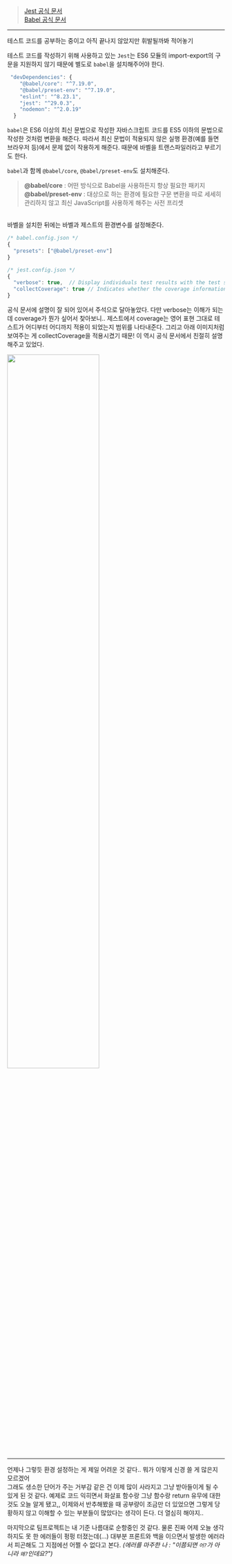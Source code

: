 > [Jest 공식 문서](https://jestjs.io/docs/getting-started)<br> [Babel 공식 문서](https://babeljs.io/docs/en/)

---

테스트 코드를 공부하는 중이고 아직 끝나지 않았지만 휘발될까봐 적어놓기

테스트 코드를 작성하기 위해 사용하고 있는 `Jest`는 ES6 모듈의 import-export의 구문을 지원하지 않기 때문에 별도로 `babel`을 설치해주어야 한다.

```javascript
 "devDependencies": {
    "@babel/core": "^7.19.0",
    "@babel/preset-env": "^7.19.0",
    "eslint": "^8.23.1",
    "jest": "^29.0.3",
    "nodemon": "^2.0.19"
  }
```

`babel`은 ES6 이상의 최신 문법으로 작성한 자바스크립트 코드를 ES5 이하의 문법으로 작성한 것처럼 변환을 해준다. 따라서 최신 문법이 적용되지 않은 실행 환경(예를 들면 브라우저 등)에서 문제 없이 작용하게 해준다. 때문에 바벨을 트랜스파일러라고 부르기도 한다.

`babel`과 함께 `@babel/core`, `@babel/preset-env`도 설치해준다.

> **@babel/core** : 어떤 방식으로 Babel을 사용하든지 항상 필요한 패키지<br> **@babel/preset-env** : 대상으로 하는 환경에 필요한 구문 변환을 따로 세세히 관리하지 않고 최신 JavaScript를 사용하게 해주는 사전 프리셋

<br>
바벨을 설치한 뒤에는 바벨과 제스트의 환경변수를 설정해준다.

```javascript
/* babel.config.json */
{
  "presets": ["@babel/preset-env"]
}
```

```javascript
/* jest.config.json */
{
  "verbose": true,  // Display individuals test results with the test suite hierarchy
  "collectCoverage": true // Indicates whether the coverage information should be collected while executing the test
}
```

공식 문서에 설명이 잘 되어 있어서 주석으로 달아놓았다. 다만 verbose는 이해가 되는데 coverage가 뭔가 싶어서 찾아보니.. 제스트에서 coverage는 영어 표현 그대로 테스트가 어디부터 어디까지 적용이 되었는지 범위를 나타내준다. 그리고 아래 이미지처럼 보여주는 게 collectCoverage을 적용시켰기 때문! 이 역시 공식 문서에서 친절히 설명해주고 있었다.

<img src="https://user-images.githubusercontent.com/99732695/190447763-a0993392-4d96-4690-8ef9-8380e12eda40.png" width=65%>

---

언제나 그렇듯 환경 설정하는 게 제일 어려운 것 같다.. 뭐가 이렇게 신경 쓸 게 많은지 모르겠어<br>
그래도 생소한 단어가 주는 거부감 같은 건 이제 많이 사라지고 그냥 받아들이게 될 수 있게 된 것 같다. 예제로 코드 익히면서 화살표 함수랑 그냥 함수랑 return 유무에 대한 것도 오늘 알게 됐고,, 이제와서 반추해봤을 때 공부량이 조금만 더 있었으면 그렇게 당황하지 않고 이해할 수 있는 부분들이 많았다는 생각이 든다. 더 열심히 해야지..

마지막으로 팀프로젝트는 내 기준 나름대로 순항중인 것 같다. 물론 진짜 어제 오늘 생각하지도 못 한 에러들이 펑펑 터졌는데(...) 대부분 프론트와 백을 이으면서 발생한 에러라서 피곤해도 그 지점에선 어쩔 수 없다고 본다. <i>(에러를 마주한 나 : "이쯤되면 `어?`가 아니라 `왜?`인데요?")</i>

